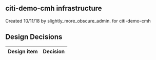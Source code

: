 ## citi-demo-cmh infrastructure

Created 10/11/18 by slightly_more_obscure_admin. for citi-demo-cmh


## Design Decisions
| Design item                | Decision|
| :----------------------------------- | :--------------------------------------------------------------------------------|
